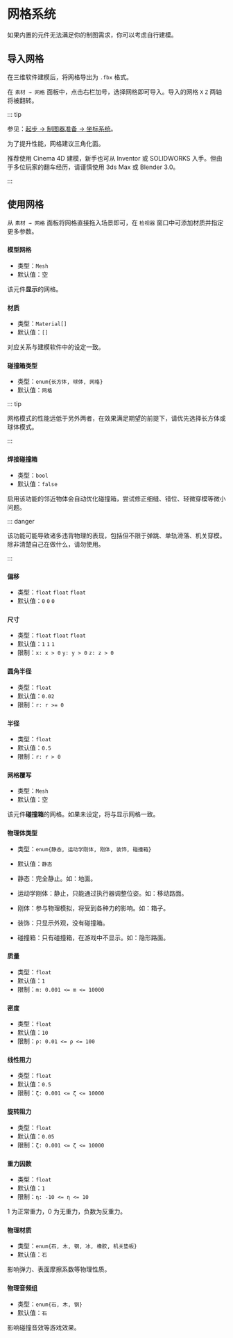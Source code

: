 # 网格系统

如果内置的元件无法满足你的制图需求，你可以考虑自行建模。

## 导入网格

在三维软件建模后，将网格导出为 `.fbx` 格式。

在 `素材 → 网格` 面板中，点击右栏加号，选择网格即可导入。导入的网格 `X` `Z` 两轴将被翻转。

::: tip

参见：[起步 → 制图器准备 → 坐标系统](/start/preparation.md#坐标系统)。

为了提升性能，网格建议三角化面。

推荐使用 Cinema 4D 建模，新手也可从 Inventor 或 SOLIDWORKS 入手。但由于多位玩家的翻车经历，请谨慎使用 3ds Max 或 Blender 3.0。

:::

## 使用网格

从 `素材 → 网格` 面板将网格直接拖入场景即可，在 `检视器` 窗口中可添加材质并指定更多参数。

### `模型网格`

- 类型：`Mesh`
- 默认值：空

该元件**显示**的网格。

### `材质`

- 类型：`Material[]`
- 默认值：`[]`

对应关系与建模软件中的设定一致。

### `碰撞箱类型`

- 类型：`enum{长方体, 球体, 网格}`
- 默认值：`网格`

::: tip

网格模式的性能远低于另外两者，在效果满足期望的前提下，请优先选择长方体或球体模式。

:::

### `焊接碰撞箱` <badge text="物理体类型 = 静态"/>

- 类型：`bool`
- 默认值：`false`

启用该功能的邻近物体会自动优化碰撞箱，尝试修正细缝、错位、轻微穿模等微小问题。

::: danger

该功能可能导致诸多违背物理的表现，包括但不限于弹跳、单轨滑落、机关穿模。除非清楚自己在做什么，请勿使用。

:::

### `偏移`

- 类型：`float` `float` `float`
- 默认值：`0` `0` `0`

### `尺寸` <badge text="碰撞箱类型 = 长方体"/>

- 类型：`float` `float` `float`
- 默认值：`1` `1` `1`
- 限制：`x: x > 0` `y: y > 0` `z: z > 0`

### `圆角半径` <badge text="碰撞箱类型 = 长方体"/>

- 类型：`float`
- 默认值：`0.02`
- 限制：`r: r >= 0`

### `半径` <badge text="碰撞箱类型 = 球体"/>

- 类型：`float`
- 默认值：`0.5`
- 限制：`r: r > 0`

### `网格覆写` <badge text="碰撞箱类型 = 网格"/>

- 类型：`Mesh`
- 默认值：空

该元件**碰撞箱**的网格。如果未设定，将与显示网格一致。

### `物理体类型`

- 类型：`enum{静态, 运动学刚体, 刚体, 装饰, 碰撞箱}`
- 默认值：`静态`

- 静态：完全静止。如：地面。
- 运动学刚体：静止，只能通过执行器调整位姿。如：移动路面。
- 刚体：参与物理模拟，将受到各种力的影响。如：箱子。
- 装饰：只显示外观，没有碰撞箱。
- 碰撞箱：只有碰撞箱，在游戏中不显示。如：隐形路面。

### `质量` <badge text="物理体类型 = 刚体"/>

- 类型：`float`
- 默认值：`1`
- 限制：`m: 0.001 <= m <= 10000`

### `密度` <badge text="物理体类型 = 刚体"/>

- 类型：`float`
- 默认值：`10`
- 限制：`ρ: 0.01 <= ρ <= 100`

### `线性阻力` <badge text="物理体类型 = 刚体"/>

- 类型：`float`
- 默认值：`0.5`
- 限制：`ζ: 0.001 <= ζ <= 10000`

### `旋转阻力` <badge text="物理体类型 = 刚体"/>

- 类型：`float`
- 默认值：`0.05`
- 限制：`ζ: 0.001 <= ζ <= 10000`

### `重力因数` <badge text="物理体类型 = 刚体"/>

- 类型：`float`
- 默认值：`1`
- 限制：`η: -10 <= η <= 10`

1 为正常重力，0 为无重力，负数为反重力。

### `物理材质`

- 类型：`enum{石, 木, 钢, 冰, 橡胶, 机关垫板}`
- 默认值：`石`

影响弹力、表面摩擦系数等物理性质。

### `物理音频组`

- 类型：`enum{石, 木, 钢}`
- 默认值：`石`

影响碰撞音效等游戏效果。
